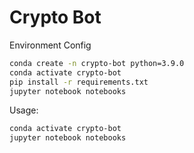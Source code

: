 # Crypto Bot

Environment Config

```sh
conda create -n crypto-bot python=3.9.0
conda activate crypto-bot
pip install -r requirements.txt
jupyter notebook notebooks
```


Usage: 

```sh
conda activate crypto-bot
jupyter notebook notebooks
```
